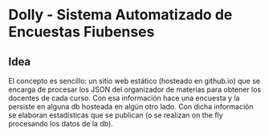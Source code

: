 # Dolly - Sistema Automatizado de Encuestas Fiubenses

## Idea
El concepto es sencillo: un sitio web estático (hosteado en github.io) que
se encarga de procesar los JSON del organizador de materias para obtener
los docentes de cada curso. Con esa información hace una encuesta y la persiste
en alguna db hosteada en algún otro lado. Con dicha información se elaboran
estadísticas que se publican (o se realizan on the fly procesando
los datos de la db).
